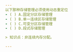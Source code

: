 ```yaml
---
以下那种存储管理必须使用动态重定位
- ( ) A.固定分区存储管理 
- ( ) B.单一连续区存储管理 
- ( ) C.可变分区存储管理 
- ( ) D.段式存储管理

> 知识点：非连续内存分配。

---
```

